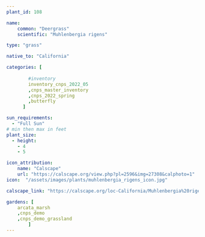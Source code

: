 ```yaml
---
plant_id: 108 

name: 
    common: "Deergrass"  
    scientific: "Muhlenbergia rigens"  

type: "grass"

native_to: "California"

categories: [
        
        #inventory 
        inventory_cnps_2022_05
        ,cnps_master_inventory
        ,cnps_2022_spring
        ,butterfly
      ]

sun_requirements:
  - "Full Sun"
# min then max in feet
plant_size:
  - height: 
    - 4
    - 5

icon_attribution: 
    name: "Calscape"
    url: "https://calscape.org/view.php?pl=2596&img=27308&calphoto=1"
icon:  "/assets/images/plants/muhlenbergia_rigens_icon.jpg"

calscape_link: "https://calscape.org/loc-California/Muhlenbergia%20rigens(%20)"

gardens: [ 
    arcata_marsh
    ,cnps_demo
    ,cnps_demo_grassland
        ]
---
```







